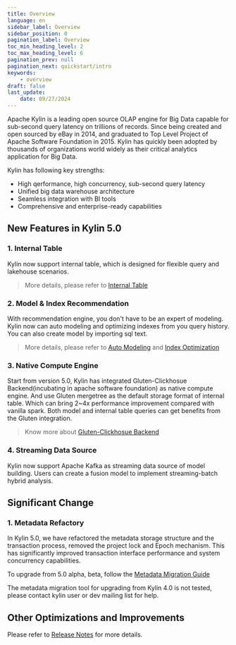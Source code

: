 ```yaml
---
title: Overview
language: en
sidebar_label: Overview
sidebar_position: 0
pagination_label: Overview
toc_min_heading_level: 2
toc_max_heading_level: 6
pagination_prev: null
pagination_next: quickstart/intro
keywords:
    - overview
draft: false
last_update:
    date: 09/27/2024
---
```


Apache Kylin is a leading open source OLAP engine for Big Data capable for sub-second query latency on trillions of records. Since being created and open sourced by eBay in 2014, and graduated to Top Level Project of Apache Software Foundation in 2015.
Kylin has quickly been adopted by thousands of organizations world widely as their critical analytics application for Big Data.

Kylin has following key strengths:

- High qerformance, high concurrency, sub-second query latency
- Unified big data warehouse architecture
- Seamless integration with BI tools
- Comprehensive and enterprise-ready capabilities

## New Features in Kylin 5.0

### 1. Internal Table
Kylin now support internal table, which is designed for flexible query and lakehouse scenarios.

>More details, please refer to [Internal Table](internaltable/intro.md)

### 2. Model & Index Recommendation

With recommendation engine, you don't have to be an expert of modeling. Kylin now can auto modeling and optimizing indexes from you query history.
You can also create model by importing sql text.

>More details, please refer to [Auto Modeling](model/rec/sql_modeling.md) and [Index Optimization](model/rec/optimize_index/intro.md)

### 3. Native Compute Engine

Start from version 5.0, Kylin has integrated Gluten-Clickhosue Backend(incubating in apache software foundation) as native compute engine. And use Gluten mergetree as the default storage format of internal table.
Which can bring 2~4x performance improvement compared with vanilla spark. Both model and internal table queries can get benefits from the Gluten integration.

>Know more about [Gluten-Clickhosue Backend](https://github.com/apache/incubator-gluten)

### 4. Streaming Data Source

Kylin now support Apache Kafka as streaming data source of model building. Users can create a fusion model to implement streaming-batch hybrid analysis.

## Significant Change
### 1. Metadata Refactory
In Kylin 5.0, we have refactored the metadata storage structure and the transaction process, removed the project lock and Epoch mechanism. This has significantly improved transaction interface performance and system concurrency capabilities.

To upgrade from 5.0 alpha, beta, follow the [Metadata Migration Guide](operations/system-operation/cli_tool/metadata_operation.md#migration)

The metadata migration tool for upgrading from Kylin 4.0 is not tested, please contact kylin user or dev mailing list for help.

## Other Optimizations and Improvements
Please refer to [Release Notes](release_notes.md) for more details.